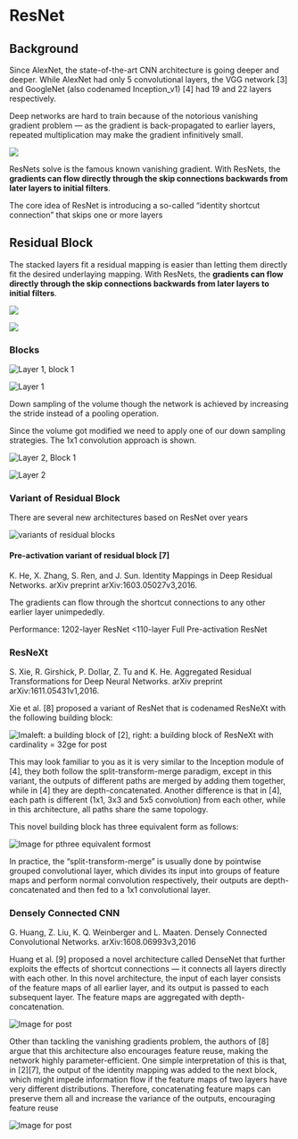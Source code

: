 # ResNet

## Background

Since AlexNet, the state-of-the-art CNN architecture is going deeper and deeper. While AlexNet had only 5 convolutional layers, the VGG network \[3\] and GoogleNet \(also codenamed Inception\_v1\) \[4\] had 19 and 22 layers respectively.

Deep networks are hard to train because of the notorious vanishing gradient problem — as the gradient is back-propagated to earlier layers, repeated multiplication may make the gradient infinitively small.

![](https://github.com/ykkimhgu/course-doc/tree/8aadfae05efb949f0e880aeffc942f141822d3db/.gitbook/assets/image%20%28278%29.png)

ResNets solve is the famous known vanishing gradient. With ResNets, the **gradients can flow directly through the skip connections backwards from later layers to initial filters**.

The core idea of ResNet is introducing a so-called “identity shortcut connection” that skips one or more layers

## Residual Block

The stacked layers fit a residual mapping is easier than letting them directly fit the desired underlaying mapping. With ResNets, the **gradients can flow directly through the skip connections backwards from later layers to initial filters**.

![](https://github.com/ykkimhgu/course-doc/tree/8aadfae05efb949f0e880aeffc942f141822d3db/.gitbook/assets/image%20%28272%29.png)

![](https://github.com/ykkimhgu/course-doc/tree/8aadfae05efb949f0e880aeffc942f141822d3db/.gitbook/assets/image%20%28273%29.png)

### Blocks

![Layer 1, block 1](https://github.com/ykkimhgu/course-doc/tree/8aadfae05efb949f0e880aeffc942f141822d3db/.gitbook/assets/image%20%28274%29.png)

![Layer 1](https://github.com/ykkimhgu/course-doc/tree/8aadfae05efb949f0e880aeffc942f141822d3db/.gitbook/assets/image%20%28279%29.png)

Down sampling of the volume though the network is achieved by increasing the stride instead of a pooling operation.

Since the volume got modified we need to apply one of our down sampling strategies. The 1x1 convolution approach is shown.

![Layer 2, Block 1](https://miro.medium.com/max/1170/1*Xd-OIT9GRwLaM3F5jdbfzQ.png)

![Layer 2](https://github.com/ykkimhgu/course-doc/tree/8aadfae05efb949f0e880aeffc942f141822d3db/.gitbook/assets/image%20%28277%29.png)

### Variant of Residual Block

There are several new architectures based on ResNet over years

![variants of residual blocks](https://github.com/ykkimhgu/course-doc/tree/8aadfae05efb949f0e880aeffc942f141822d3db/.gitbook/assets/image%20%28275%29.png)

#### Pre-activation variant of residual block \[7\]

K. He, X. Zhang, S. Ren, and J. Sun. Identity Mappings in Deep Residual Networks. arXiv preprint arXiv:1603.05027v3,2016.

The gradients can flow through the shortcut connections to any other earlier layer unimpededly.

Performance: 1202-layer ResNet &lt;110-layer Full Pre-activation ResNet

### ResNeXt <a id="5ce9"></a>

S. Xie, R. Girshick, P. Dollar, Z. Tu and K. He. Aggregated Residual Transformations for Deep Neural Networks. arXiv preprint arXiv:1611.05431v1,2016.

Xie et al. \[8\] proposed a variant of ResNet that is codenamed ResNeXt with the following building block:

![Imaleft: a building block of \[2\], right: a building block of ResNeXt with cardinality = 32ge for post](https://miro.medium.com/max/1044/1*7JzJ1RGh1Y4VoG1M4dseTw.png)

This may look familiar to you as it is very similar to the Inception module of \[4\], they both follow the split-transform-merge paradigm, except in this variant, the outputs of different paths are merged by adding them together, while in \[4\] they are depth-concatenated. Another difference is that in \[4\], each path is different \(1x1, 3x3 and 5x5 convolution\) from each other, while in this architecture, all paths share the same topology.

This novel building block has three equivalent form as follows:

![Image for pthree equivalent formost](https://miro.medium.com/max/2097/1*tZb5Ol72dMw_SBB-gZ1wjA.png)

In practice, the “split-transform-merge” is usually done by pointwise grouped convolutional layer, which divides its input into groups of feature maps and perform normal convolution respectively, their outputs are depth-concatenated and then fed to a 1x1 convolutional layer.

### Densely Connected CNN <a id="7d2a"></a>

G. Huang, Z. Liu, K. Q. Weinberger and L. Maaten. Densely Connected Convolutional Networks. arXiv:1608.06993v3,2016

Huang et al. \[9\] proposed a novel architecture called DenseNet that further exploits the effects of shortcut connections — it connects all layers directly with each other. In this novel architecture, the input of each layer consists of the feature maps of all earlier layer, and its output is passed to each subsequent layer. The feature maps are aggregated with depth-concatenation.

![Image for post](https://miro.medium.com/max/1056/1*WpX_8eCeTsEcCs8vdXtUCw.png)

Other than tackling the vanishing gradients problem, the authors of \[8\] argue that this architecture also encourages feature reuse, making the network highly parameter-efficient. One simple interpretation of this is that, in \[2\]\[7\], the output of the identity mapping was added to the next block, which might impede information flow if the feature maps of two layers have very different distributions. Therefore, concatenating feature maps can preserve them all and increase the variance of the outputs, encouraging feature reuse

![Image for post](https://miro.medium.com/max/2130/1*gdFcbkMGn8aT8_iP1OpfmA.png)

